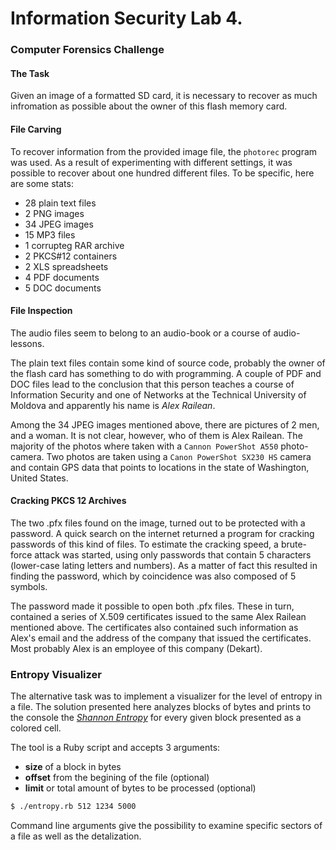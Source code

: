 
# Information Security Lab 4.

### Computer Forensics Challenge

#### The Task

Given an image of a formatted SD card, it is necessary to recover as much infromation as possible about the owner of this flash memory card.

#### File Carving

To recover information from the provided image file, the `photorec` program was used. As a result of experimenting with different settings, it was possible to recover about one hundred different files. To be specific, here are some stats:

- 28 plain text files
- 2 PNG images
- 34 JPEG images
- 15 MP3 files
- 1 corrupteg RAR archive
- 2 PKCS#12 containers
- 2 XLS spreadsheets
- 4 PDF documents
- 5 DOC documents


#### File Inspection

The audio files seem to belong to an audio-book or a course of audio-lessons.

The plain text files contain some kind of source code, probably the owner of the flash card has something to do with programming. A couple of PDF and DOC files lead to the conclusion that this person teaches a course of Information Security and one of Networks at the Technical University of Moldova and apparently his name is _Alex Railean_.

Among the 34 JPEG images mentioned above, there are pictures of 2 men, and a woman. It is not clear, however, who of them is Alex Railean. The majority of the photos where taken with a `Cannon PowerShot A550` photo-camera. Two photos are taken using a `Canon PowerShot SX230 HS` camera and contain GPS data that points to locations in the state of Washington, United States.

#### Cracking PKCS 12 Archives

The two .pfx files found on the image, turned out to be protected with a password. A quick search on the internet returned a program for cracking passwords of this kind of files. To estimate the cracking speed, a brute-force attack was started, using only passwords that contain 5 characters (lower-case lating letters and numbers). As a matter of fact this resulted in finding the password, which by coincidence was also composed of 5 symbols.

The password made it possible to open both .pfx files. These in turn, contained a series of X.509 certificates issued to the same Alex Railean mentioned above. The certificates also contained such information as Alex's email and the address of the company that issued the certificates. Most probably Alex is an employee of this company (Dekart).


### Entropy Visualizer

The alternative task was to implement a visualizer for the level of entropy in a file. The solution presented here analyzes blocks of bytes and prints to the console the [_Shannon Entropy_](http://www.bearcave.com/misl/misl_tech/wavelets/compression/shannon.html) for every given block presented as a colored cell.

The tool is a Ruby script and accepts 3 arguments:

- **size** of a block in bytes
- **offset** from the begining of the file (optional)
- **limit** or total amount of bytes to be processed (optional)

```bash
$ ./entropy.rb 512 1234 5000
```

Command line arguments give the possibility to examine specific sectors of a file as well as the detalization.
